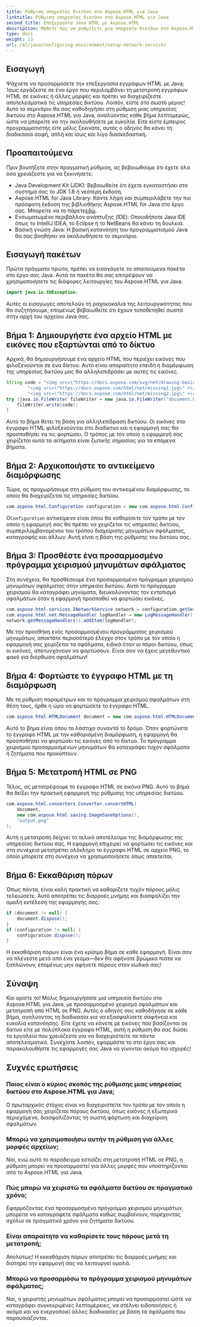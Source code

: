 ```yaml
---
title: Ρύθμιση υπηρεσίας δικτύου στο Aspose.HTML για Java
linktitle: Ρύθμιση υπηρεσίας δικτύου στο Aspose.HTML για Java
second_title: Επεξεργασία Java HTML με Aspose.HTML
description: Μάθετε πώς να ρυθμίζετε μια υπηρεσία δικτύου στο Aspose.HTML για Java, να διαχειρίζεστε πόρους δικτύου και να μετατρέπετε HTML σε PNG με προσαρμοσμένο χειρισμό σφαλμάτων.
type: docs
weight: 13
url: /el/java/configuring-environment/setup-network-service/
---
```

## Εισαγωγή
Ψάχνετε να προσαρμόσετε την επεξεργασία εγγράφων HTML με Java; Ίσως εργάζεστε σε ένα έργο που περιλαμβάνει τη μετατροπή εγγράφων HTML σε εικόνες ή άλλες μορφές και πρέπει να διαχειρίζεστε αποτελεσματικά τις υπηρεσίες δικτύου. Λοιπόν, είστε στο σωστό μέρος! Αυτό το σεμινάριο θα σας καθοδηγήσει στη ρύθμιση μιας υπηρεσίας δικτύου στο Aspose.HTML για Java, αναλύοντας κάθε βήμα λεπτομερώς, ώστε να μπορείτε να την ακολουθήσετε με ευκολία. Είτε είστε έμπειρος προγραμματιστής είτε μόλις ξεκινάτε, αυτός ο οδηγός θα κάνει τη διαδικασία σαφή, απλή και ίσως και λίγο διασκεδαστική.
## Προαπαιτούμενα
Πριν βουτήξετε στην πραγματική ρύθμιση, ας βεβαιωθούμε ότι έχετε όλα όσα χρειάζεστε για να ξεκινήσετε:
- Java Development Kit (JDK): Βεβαιωθείτε ότι έχετε εγκαταστήσει στο σύστημά σας το JDK 1.8 ή νεότερη έκδοση.
-  Aspose.HTML for Java Library: Κάντε λήψη και συμπεριλάβετε την πιο πρόσφατη έκδοση της βιβλιοθήκης Aspose.HTML for Java στο έργο σας. Μπορείτε να το πάρετε[εδώ](https://releases.aspose.com/html/java/).
- Ενσωματωμένο περιβάλλον ανάπτυξης (IDE): Οποιοδήποτε Java IDE όπως το IntelliJ IDEA, το Eclipse ή το NetBeans θα κάνει τη δουλειά.
- Βασική γνώση Java: Η βασική κατανόηση του προγραμματισμού Java θα σας βοηθήσει να ακολουθήσετε το σεμινάριο.
## Εισαγωγή πακέτων
Πρώτα πράγματα πρώτα, πρέπει να εισαγάγετε τα απαιτούμενα πακέτα στο έργο σας Java. Αυτά τα πακέτα θα σας επιτρέψουν να χρησιμοποιήσετε τις διάφορες λειτουργίες του Aspose.HTML για Java.
```java
import java.io.IOException;
```
Αυτές οι εισαγωγές αποτελούν τη ραχοκοκαλιά της λειτουργικότητας που θα συζητήσουμε, επομένως βεβαιωθείτε ότι έχουν τοποθετηθεί σωστά στην αρχή του αρχείου Java σας.

## Βήμα 1: Δημιουργήστε ένα αρχείο HTML με εικόνες που εξαρτώνται από το δίκτυο
Αρχικά, θα δημιουργήσουμε ένα αρχείο HTML που περιέχει εικόνες που φιλοξενούνται σε ένα δίκτυο. Αυτό είναι απαραίτητο επειδή η διαμόρφωση της υπηρεσίας δικτύου μας θα αλληλεπιδράσει με αυτές τις εικόνες.
```java
String code = "<img src=\"https://docs.aspose.com/svg/net/drawing-basics/filters-and-gradients/park.jpg\" >\r\n" +
		"<img src=\"https://docs.aspose.com/html/net/missing1.jpg\" >\r\n" +
		"<img src=\"https://docs.aspose.com/html/net/missing2.jpg\" >\r\n";
try (java.io.FileWriter fileWriter = new java.io.FileWriter("document.html")) {
	fileWriter.write(code);
}
```
Αυτό το βήμα θέτει τη βάση για αλληλεπίδραση δικτύου. Οι εικόνες στο έγγραφο HTML φιλοξενούνται στο διαδίκτυο και η εφαρμογή σας θα προσπαθήσει να τις φορτώσει. Ο τρόπος με τον οποίο η εφαρμογή σας χειρίζεται αυτά τα αιτήματα είναι ζωτικής σημασίας για τα επόμενα βήματα.
## Βήμα 2: Αρχικοποιήστε το αντικείμενο διαμόρφωσης
Τώρα, ας προχωρήσουμε στη ρύθμιση του αντικειμένου διαμόρφωσης, το οποίο θα διαχειρίζεται τις υπηρεσίες δικτύου.
```java
com.aspose.html.Configuration configuration = new com.aspose.html.Configuration();
```
 Ο`Configuration` αντικείμενο είναι όπου θα καθορίσετε τον τρόπο με τον οποίο η εφαρμογή σας θα πρέπει να χειρίζεται τις υπηρεσίες δικτύου, συμπεριλαμβανομένου του τρόπου διαχείρισης μηνυμάτων σφάλματος, καταγραφής και άλλων. Αυτή είναι η βάση της ρύθμισης του δικτύου σας.
## Βήμα 3: Προσθέστε ένα προσαρμοσμένο πρόγραμμα χειρισμού μηνυμάτων σφάλματος
Στη συνέχεια, θα προσθέσουμε ένα προσαρμοσμένο πρόγραμμα χειρισμού μηνυμάτων σφάλματος στην υπηρεσία δικτύου. Αυτό το πρόγραμμα χειρισμού θα καταγράφει μηνύματα, διευκολύνοντας τον εντοπισμό σφαλμάτων όταν η εφαρμογή προσπαθεί να φορτώσει εικόνες.
```java
com.aspose.html.services.INetworkService network = configuration.getService(com.aspose.html.services.INetworkService.class);
com.aspose.html.net.MessageHandler logHandler = new LogMessageHandler();
network.getMessageHandlers().addItem(logHandler);
```

Με την προσθήκη ενός προσαρμοσμένου προγράμματος χειρισμού μηνυμάτων, αποκτάτε περισσότερο έλεγχο στον τρόπο με τον οποίο η εφαρμογή σας χειρίζεται τα σφάλματα, ειδικά όταν οι πόροι δικτύου, όπως οι εικόνες, αποτυγχάνουν να φορτώσουν. Είναι σαν να έχεις μεγεθυντικό φακό για διόρθωση σφαλμάτων!
## Βήμα 4: Φορτώστε το έγγραφο HTML με τη διαμόρφωση

Με τη ρύθμιση παραμέτρων και το πρόγραμμα χειρισμού σφαλμάτων στη θέση τους, ήρθε η ώρα να φορτώσετε το έγγραφο HTML.
```java
com.aspose.html.HTMLDocument document = new com.aspose.html.HTMLDocument("document.html", configuration);
```
Αυτό το βήμα είναι όπου το λάστιχο συναντά το δρόμο. Όταν φορτώνετε το έγγραφο HTML με την καθορισμένη διαμόρφωση, η εφαρμογή θα προσπαθήσει να φορτώσει τις εικόνες από το δίκτυο. Το πρόγραμμα χειρισμού προσαρμοσμένων μηνυμάτων θα καταγράφει τυχόν σφάλματα ή ζητήματα που προκύπτουν.
## Βήμα 5: Μετατροπή HTML σε PNG
Τέλος, ας μετατρέψουμε το έγγραφο HTML σε εικόνα PNG. Αυτό το βήμα θα δείξει την πρακτική εφαρμογή της ρύθμισης της υπηρεσίας δικτύου.
```java
com.aspose.html.converters.Converter.convertHTML(
	document,
	new com.aspose.html.saving.ImageSaveOptions(),
	"output.png"
);
```
Αυτή η μετατροπή δείχνει το τελικό αποτέλεσμα της διαμόρφωσης της υπηρεσίας δικτύου σας. Η εφαρμογή επιχειρεί να φορτώσει τις εικόνες και στη συνέχεια μετατρέπει ολόκληρο το έγγραφο HTML σε αρχείο PNG, το οποίο μπορείτε στη συνέχεια να χρησιμοποιήσετε όπως απαιτείται.
## Βήμα 6: Εκκαθάριση πόρων
Όπως πάντα, είναι καλή πρακτική να καθαρίζετε τυχόν πόρους μόλις τελειώσετε. Αυτό αποτρέπει τις διαρροές μνήμης και διασφαλίζει την ομαλή εκτέλεση της εφαρμογής σας.
```java
if (document != null) {
	document.dispose();
}
if (configuration != null) {
	configuration.dispose();
}
```
Η εκκαθάριση πόρων είναι ένα κρίσιμο βήμα σε κάθε εφαρμογή. Είναι σαν να πλένεστε μετά από ένα γεύμα—δεν θα αφήνατε βρώμικα πιάτα να ξαπλώνουν, επομένως μην αφήνετε πόρους στον κώδικά σας!

## Σύναψη
Και ορίστε το! Μόλις δημιουργήσατε μια υπηρεσία δικτύου στο Aspose.HTML για Java, με προσαρμοσμένο χειρισμό σφαλμάτων και μετατροπή από HTML σε PNG. Αυτός ο οδηγός σας καθοδήγησε σε κάθε βήμα, αναλύοντας τη διαδικασία για να εξασφαλίσετε σαφήνεια και ευκολία κατανόησης. Είτε έχετε να κάνετε με εικόνες που βασίζονται σε δίκτυο είτε με πολύπλοκα έγγραφα HTML, αυτή η ρύθμιση θα σας δώσει τα εργαλεία που χρειάζεστε για να διαχειριστείτε τα πάντα αποτελεσματικά. Συνεχίστε λοιπόν, εφαρμόστε το στο έργο σας και παρακολουθήστε τις εφαρμογές σας Java να γίνονται ακόμα πιο ισχυρές!
## Συχνές ερωτήσεις
### Ποιος είναι ο κύριος σκοπός της ρύθμισης μιας υπηρεσίας δικτύου στο Aspose.HTML για Java;  
Ο πρωταρχικός στόχος είναι να διαχειριστείτε τον τρόπο με τον οποίο η εφαρμογή σας χειρίζεται πόρους δικτύου, όπως εικόνες ή εξωτερικό περιεχόμενο, διασφαλίζοντας τη σωστή φόρτωση και διαχείριση σφαλμάτων.
### Μπορώ να χρησιμοποιήσω αυτήν τη ρύθμιση για άλλες μορφές αρχείων;  
Ναι, ενώ αυτό το παράδειγμα εστιάζει στη μετατροπή HTML σε PNG, η ρύθμιση μπορεί να προσαρμοστεί για άλλες μορφές που υποστηρίζονται από το Aspose.HTML για Java.
### Πώς μπορώ να χειριστώ τα σφάλματα δικτύου σε πραγματικό χρόνο;  
Εφαρμόζοντας ένα προσαρμοσμένο πρόγραμμα χειρισμού μηνυμάτων, μπορείτε να καταγράφετε σφάλματα καθώς συμβαίνουν, παρέχοντας σχόλια σε πραγματικό χρόνο για ζητήματα δικτύου.
### Είναι απαραίτητο να καθαρίσετε τους πόρους μετά τη μετατροπή;  
Απολύτως! Η εκκαθάριση πόρων αποτρέπει τις διαρροές μνήμης και διατηρεί την εφαρμογή σας να λειτουργεί ομαλά.
### Μπορώ να προσαρμόσω το πρόγραμμα χειρισμού μηνυμάτων σφάλματος;  
Ναι, ο χειριστής μηνυμάτων σφάλματος μπορεί να προσαρμοστεί ώστε να καταγράφει συγκεκριμένες λεπτομέρειες, να στέλνει ειδοποιήσεις ή ακόμα και να ενεργοποιεί άλλες διαδικασίες με βάση τα σφάλματα που παρουσιάζονται.
